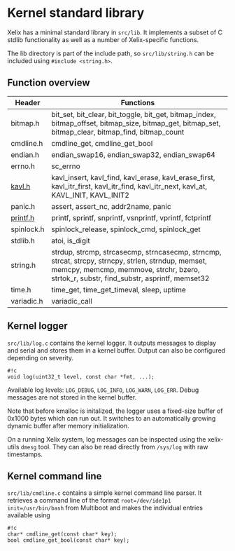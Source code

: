 # Kernel standard library

Xelix has a minimal standard library in `src/lib`. It implements a subset of C stdlib functionality as well as a number of Xelix-specific functions.

The lib directory is part of the include path, so `src/lib/string.h` can be included using `#include <string.h>`.

## Function overview

Header     | Functions
-----------|----------
bitmap.h   | bit_set, bit_clear, bit_toggle, bit_get, bitmap_index, bitmap_offset, bitmap_size, bitmap_get, bitmap_set, bitmap_clear, bitmap_find, bitmap_count
cmdline.h  | cmdline_get, cmdline_get_bool
endian.h   | endian_swap16, endian_swap32, endian_swap64
errno.h    | sc_errno
[kavl.h](https://github.com/attractivechaos/klib) | kavl_insert, kavl_find, kavl_erase, kavl_erase_first, kavl_itr_first, kavl_itr_find, kavl_itr_next, kavl_at, KAVL_INIT, KAVL_INIT2
panic.h    | assert, assert_nc, addr2name, panic
[printf.h](https://github.com/mpaland/printf) | printf, sprintf, snprintf, vsnprintf, vprintf, fctprintf
spinlock.h | spinlock_release, spinlock_cmd, spinlock_get
stdlib.h   | atoi, is_digit
string.h   | strdup, strcmp, strcasecmp, strncasecmp, strncmp, strcat, strcpy, strncpy, strlen, strndup, memset, memcpy, memcmp, memmove, strchr, bzero, strtok_r, substr, find_substr, asprintf, memset32
time.h     | time_get, time_get_timeval, sleep, uptime
variadic.h | variadic_call

## Kernel logger

`src/lib/log.c` contains the kernel logger. It outputs messages to display and serial and stores them in a kernel buffer. Output can also be configured depending on severity.

	#!c
	void log(uint32_t level, const char *fmt, ...);

Available log levels: `LOG_DEBUG`, `LOG_INFO`, `LOG_WARN`, `LOG_ERR`. Debug messages are not stored in the kernel buffer.

Note that before kmalloc is initalized, the logger uses a fixed-size buffer of 0x1000 bytes which can run out. It switches to an automatically growing dynamic buffer after memory initialization.

On a running Xelix system, log messages can be inspected using the xelix-utils `dmesg` tool. They can also be read directly from `/sys/log` with raw timestamps.

## Kernel command line

`src/lib/cmdline.c` contains a simple kernel command line parser. It retrieves a command line of the format `root=/dev/ide1p1 init=/usr/bin/bash` from Multiboot and makes the individual entries available using


	#!c
	char* cmdline_get(const char* key);
	bool cmdline_get_bool(const char* key);
